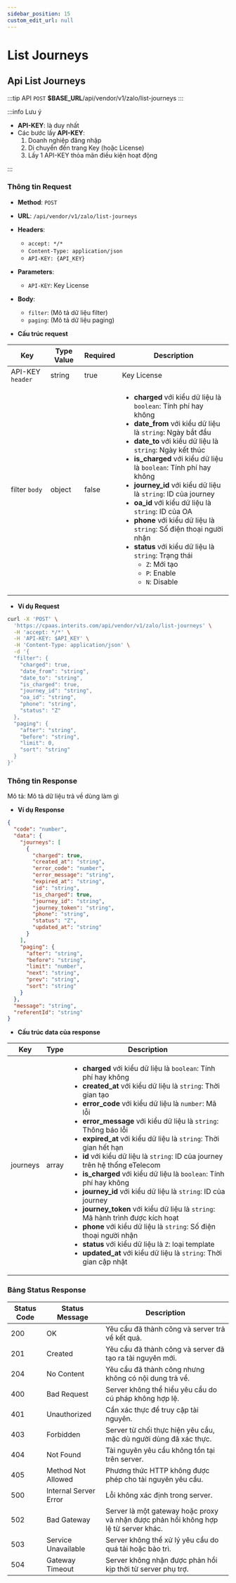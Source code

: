 ```yaml
---
sidebar_position: 15
custom_edit_url: null
---
```


# List Journeys

## Api List Journeys  

:::tip API
  `POST` __$BASE_URL__/api/vendor/v1/zalo/list-journeys
:::

:::info Lưu ý 

  - __API-KEY__: là duy nhất
  - Các bước lấy __API-KEY__: 
    1. Doanh nghiệp đăng nhập
    2. Di chuyển đến trang Key (hoặc License)
    3. Lấy 1 API-KEY thỏa mãn điều kiện hoạt động

:::

### Thông tin Request

- **Method**: `POST`
- **URL**: `/api/vendor/v1/zalo/list-journeys`
- **Headers**: 
  - `accept: */*`
  - `Content-Type: application/json`
  - `API-KEY: {API_KEY}`
- **Parameters**:
  - `API-KEY`: Key License
- **Body**:
  - `filter`: (Mô tả dữ liệu filter)
  - `paging`: (Mô tả dữ liệu paging)

- **Cấu trúc request**

| Key          | Type Value            |     Required    | Description   |
|------------- |-----------------------|-----------------|---------------               |
| API-KEY `header`       | string                | true            |    Key License         |
| filter `body`         | object                | false            |     <ul><li>**charged** với kiểu dữ liệu là `boolean`: Tính phí hay không </li><li>**date_from** với kiểu dữ liệu là `string`: Ngày bắt đầu  </li><li>**date_to** với kiểu dữ liệu là `string`: Ngày kết thúc  </li><li>**is_charged** với kiểu dữ liệu là `boolean`: Tính phí hay không   </li><li>**journey_id** với kiểu dữ liệu là `string`: ID của journey  </li><li>**oa_id** với kiểu dữ liệu là `string`: ID của OA  </li><li>**phone** với kiểu dữ liệu là `string`: Số điện thoại người nhận </li><li>**status** với kiểu dữ liệu là `string`: Trạng thái <ul><li>`Z`:  Mới tạo</li><li>`P`: Enable</li><li>`N`: Disable</li></ul></li></ul>      |

- **Ví dụ Request**

```bash
curl -X 'POST' \
  'https://cpaas.interits.com/api/vendor/v1/zalo/list-journeys' \
  -H 'accept: */*' \
  -H 'API-KEY: $API_KEY' \
  -H 'Content-Type: application/json' \
  -d '{
  "filter": {
    "charged": true,
    "date_from": "string",
    "date_to": "string",
    "is_charged": true,
    "journey_id": "string",
    "oa_id": "string",
    "phone": "string",
    "status": "Z"
  },
  "paging": {
    "after": "string",
    "before": "string",
    "limit": 0,
    "sort": "string"
  }
}'
```

### Thông tin Response

Mô tả: Mô tả dữ liệu trả về dùng làm gì 

- **Ví dụ Response**

```json
{
  "code": "number",
  "data": {
    "journeys": [
      {
        "charged": true,
        "created_at": "string",
        "error_code": "number",
        "error_message": "string",
        "expired_at": "string",
        "id": "string",
        "is_charged": true,
        "journey_id": "string",
        "journey_token": "string",
        "phone": "string",
        "status": "Z",
        "updated_at": "string"
      }
    ],
    "paging": {
      "after": "string",
      "before": "string",
      "limit": "number",
      "next": "string",
      "prev": "string",
      "sort": "string"
    }
  },
  "message": "string",
  "referentId": "string"
}
```

- **Cấu trúc data của response**

| Key        | Type            | Description       |
|------------- |-----------------|-------------------|
| journeys         | array          |    <ul><li>**charged** với kiểu dữ liệu là `boolean`: Tính phí hay không   </li><li>**created_at** với kiểu dữ liệu là `string`: Thời gian tạo </li><li>**error_code** với kiểu dữ liệu là `number`: Mã lỗi  </li><li>**error_message** với kiểu dữ liệu là `string`: Thông báo lỗi </li><li>**expired_at** với kiểu dữ liệu là `string`: Thời gian hết hạn </li><li>**id** với kiểu dữ liệu là `string`: ID của journey trên hệ thống eTelecom  </li><li>**is_charged** với kiểu dữ liệu là `boolean`: Tính phí hay không</li><li>**journey_id** với kiểu dữ liệu là `string`: ID của journey </li><li>**journey_token** với kiểu dữ liệu là `string`: Mã hành trình được kích hoạt  </li><li>**phone** với kiểu dữ liệu là `string`: Số điện thoại người nhận  </li><li>**status** với kiểu dữ liệu là `Z`: loại template  </li><li>**updated_at** với kiểu dữ liệu là `string`: Thời gian cập nhật  </li></ul>   |

### Bảng Status Response

| Status Code | Status Message            | Description                                                                 |
|-------------|---------------------------|-----------------------------------------------------------------------------|
| 200         | OK                        | Yêu cầu đã thành công và server trả về kết quả.                           |
| 201         | Created                   | Yêu cầu đã thành công và server đã tạo ra tài nguyên mới.                  |
| 204         | No Content                | Yêu cầu đã thành công nhưng không có nội dung trả về.                      |
| 400         | Bad Request               | Server không thể hiểu yêu cầu do cú pháp không hợp lệ.                    |
| 401         | Unauthorized              | Cần xác thực để truy cập tài nguyên.                                       |
| 403         | Forbidden                 | Server từ chối thực hiện yêu cầu, mặc dù người dùng đã xác thực.           |
| 404         | Not Found                 | Tài nguyên yêu cầu không tồn tại trên server.                              |
| 405         | Method Not Allowed         | Phương thức HTTP không được phép cho tài nguyên yêu cầu.                   |
| 500         | Internal Server Error     | Lỗi không xác định trong server.                                            |
| 502         | Bad Gateway               | Server là một gateway hoặc proxy và nhận được phản hồi không hợp lệ từ server khác. |
| 503         | Service Unavailable       | Server không thể xử lý yêu cầu do quá tải hoặc bảo trì.                    |
| 504         | Gateway Timeout           | Server không nhận được phản hồi kịp thời từ server phụ trợ.                |



